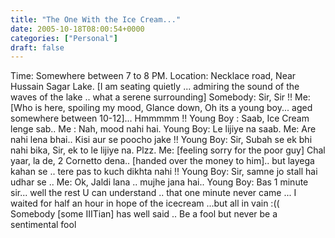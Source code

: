 ```yaml
---
title: "The One With the Ice Cream..."
date: 2005-10-18T08:00:54+0000
categories: ["Personal"]
draft: false
---
```


Time: Somewhere between 7 to 8 PM. Location: Necklace road, Near Hussain Sagar Lake. [I am seating quietly ... admiring the sound of the waves of the lake .. what a serene surrounding]  Somebody: Sir, Sir !! Me: [Who is here, spoiling my mood, Glance down, Oh its a young boy... aged somewhere between 10-12]... Hmmmmm !! Young Boy : Saab, Ice Cream lenge sab.. Me : Nah, mood nahi hai.  Young Boy: Le lijiye na saab. Me: Are nahi lena bhai.. Kisi aur se poocho jake !!  Young Boy: Sir, Subah se ek bhi nahi bika, Sir, ek to le lijiye na. Plzz. Me: [feeling sorry for the poor guy] Chal yaar, la de, 2 Cornetto dena.. [handed over the money to him].. but layega kahan se .. tere pas to kuch dikhta nahi !!  Young Boy: Sir, samne jo stall hai udhar se .. Me: Ok, Jaldi lana .. mujhe jana hai..   Young Boy: Bas 1 minute sir...  well the rest U can understand .. that one minute never came ... I waited for half an hour in hope of the icecream ...but all in vain :((  Somebody [some IIITian] has well said .. Be a fool but never be a sentimental fool